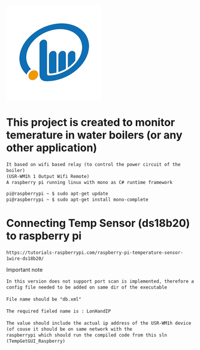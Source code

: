 ![alt text](https://github.com/artiomle/lonhand-new/blob/master/lonhand-logo.jpg)
# This project is created to monitor temerature in water boilers (or any other application)
    It based on wifi based relay (to control the power circuit of the boiler)
    (USR-WM1h 1 Output Wifi Remote)
    A raspberry pi running linux with mono as C# runtime framework 
   ``` 
   pi@raspberrypi ~ $ sudo apt-get update
   pi@raspberrypi ~ $ sudo apt-get install mono-complete
   ```
   
 # Connecting Temp Sensor (ds18b20) to raspberry pi
   ```
   https://tutorials-raspberrypi.com/raspberry-pi-temperature-sensor-1wire-ds18b20/
   ```
   
Important note 
```
In this version does not support port scan is implemented, therefore a config file needed to be added on same dir of the executable 

File name should be "db.xml"

The required fieled name is : LonHandIP

The value should include the actual ip address of the USR-WM1h device (of couse it should be on same network with the 
raspberrypi which should run the compiled code from this sln (TempGetGUI_Raspberry)
```
